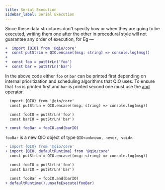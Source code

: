 ```yaml
---
title: Serial Execution
sidebar_label: Serial Execution
---
```


Since these data structures don't specify how or when they are going to be executed, writing them one after the other in procedural style will not guarantee any order of execution, for Eg —

```diff
+  import {QIO} from '@qio/core'
+  const putStrLn = QIO.encase((msg: string) => console.log(msg))
+
+  const foo = putStrLn('foo')
+  const bar = putStrLn('bar')
```

In the above code either `foo` or `bar` can be printed first depending on internal prioritization and scheduling algorithms that QIO uses. To ensure that `foo` is printed first and `bar` is printed second one must use the [and] operator.

```diff
  import {QIO} from '@qio/core'
  const putStrLn = QIO.encase((msg: string) => console.log(msg))

  const fooIO = putStrLn('foo')
  const barIO = putStrLn('bar')

+ const fooBar = fooIO.and(barIO)
```

`fooBar` is a new QIO object of type `QIO<unknown, never, void>`.

```diff
- import {QIO} from '@qio/core'
+ import {QIO, defaultRuntime} from '@qio/core'
  const putStrLn = QIO.encase((msg: string) => console.log(msg))

  const fooIO = putStrLn('foo')
  const barIO = putStrLn('bar')

  const fooBar = fooIO.and(barIO)
+ defaultRuntime().unsafeExecute(fooBar)
```

[and]: https://tusharmath.com/qio/classes/qio.html#and
